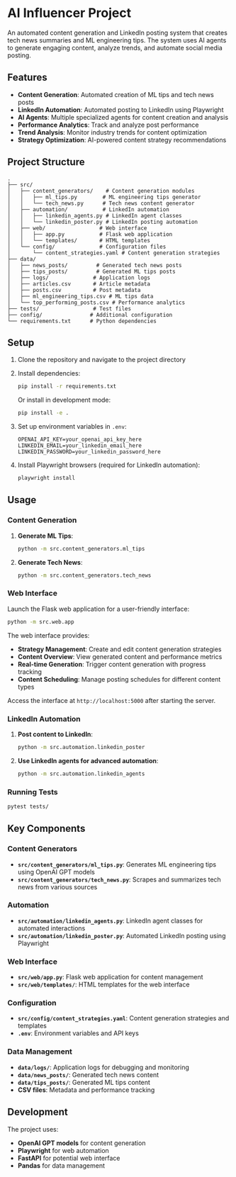 # AI Influencer Project

An automated content generation and LinkedIn posting system that creates tech news summaries and ML engineering tips. The system uses AI agents to generate engaging content, analyze trends, and automate social media posting.

## Features

- **Content Generation**: Automated creation of ML tips and tech news posts
- **LinkedIn Automation**: Automated posting to LinkedIn using Playwright
- **AI Agents**: Multiple specialized agents for content creation and analysis
- **Performance Analytics**: Track and analyze post performance
- **Trend Analysis**: Monitor industry trends for content optimization
- **Strategy Optimization**: AI-powered content strategy recommendations

## Project Structure

```
.
├── src/
│   ├── content_generators/    # Content generation modules
│   │   ├── ml_tips.py        # ML engineering tips generator
│   │   └── tech_news.py      # Tech news content generator
│   ├── automation/           # LinkedIn automation
│   │   ├── linkedin_agents.py # LinkedIn agent classes
│   │   └── linkedin_poster.py # LinkedIn posting automation
│   ├── web/                 # Web interface
│   │   ├── app.py           # Flask web application
│   │   └── templates/       # HTML templates
│   └── config/              # Configuration files
│       └── content_strategies.yaml # Content generation strategies
├── data/
│   ├── news_posts/         # Generated tech news posts
│   ├── tips_posts/         # Generated ML tips posts
│   ├── logs/              # Application logs
│   ├── articles.csv       # Article metadata
│   ├── posts.csv          # Post metadata
│   ├── ml_engineering_tips.csv # ML tips data
│   └── top_performing_posts.csv # Performance analytics
├── tests/                 # Test files
├── config/               # Additional configuration
└── requirements.txt      # Python dependencies
```

## Setup

1. Clone the repository and navigate to the project directory

2. Install dependencies:
   ```bash
   pip install -r requirements.txt
   ```
   
   Or install in development mode:
   ```bash
   pip install -e .
   ```

3. Set up environment variables in `.env`:
   ```
   OPENAI_API_KEY=your_openai_api_key_here
   LINKEDIN_EMAIL=your_linkedin_email_here
   LINKEDIN_PASSWORD=your_linkedin_password_here
   ```

4. Install Playwright browsers (required for LinkedIn automation):
   ```bash
   playwright install
   ```

## Usage

### Content Generation

1. **Generate ML Tips**:
   ```bash
   python -m src.content_generators.ml_tips
   ```

2. **Generate Tech News**:
   ```bash
   python -m src.content_generators.tech_news
   ```

### Web Interface

Launch the Flask web application for a user-friendly interface:

```bash
python -m src.web.app
```

The web interface provides:
- **Strategy Management**: Create and edit content generation strategies
- **Content Overview**: View generated content and performance metrics
- **Real-time Generation**: Trigger content generation with progress tracking
- **Content Scheduling**: Manage posting schedules for different content types

Access the interface at `http://localhost:5000` after starting the server.

### LinkedIn Automation

1. **Post content to LinkedIn**:
   ```bash
   python -m src.automation.linkedin_poster
   ```

2. **Use LinkedIn agents for advanced automation**:
   ```bash
   python -m src.automation.linkedin_agents
   ```

### Running Tests

```bash
pytest tests/
```

## Key Components

### Content Generators
- **`src/content_generators/ml_tips.py`**: Generates ML engineering tips using OpenAI GPT models
- **`src/content_generators/tech_news.py`**: Scrapes and summarizes tech news from various sources

### Automation
- **`src/automation/linkedin_agents.py`**: LinkedIn agent classes for automated interactions
- **`src/automation/linkedin_poster.py`**: Automated LinkedIn posting using Playwright

### Web Interface
- **`src/web/app.py`**: Flask web application for content management
- **`src/web/templates/`**: HTML templates for the web interface

### Configuration
- **`src/config/content_strategies.yaml`**: Content generation strategies and templates
- **`.env`**: Environment variables and API keys

### Data Management
- **`data/logs/`**: Application logs for debugging and monitoring
- **`data/news_posts/`**: Generated tech news content
- **`data/tips_posts/`**: Generated ML tips content
- **CSV files**: Metadata and performance tracking

## Development

The project uses:
- **OpenAI GPT models** for content generation
- **Playwright** for web automation
- **FastAPI** for potential web interface
- **Pandas** for data management

